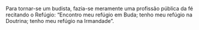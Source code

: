 ﻿Para tornar-se um budista, fazia-se meramente uma profissão pública da fé recitando o Refúgio: “Encontro meu refúgio em Buda; tenho meu refúgio na Doutrina; tenho meu refúgio na Irmandade”.